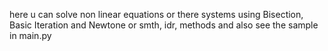 here u can solve non linear equations or there systems using Bisection, Basic Iteration and Newtone or smth, idr, methods and also see the sample in main.py